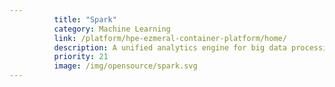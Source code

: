 ```yaml
---
          title: "Spark"
          category: Machine Learning
          link: /platform/hpe-ezmeral-container-platform/home/
          description: A unified analytics engine for big data processing, with built-in modules for streaming, SQL, machine learning and graph processing.
          priority: 21
          image: /img/opensource/spark.svg
---
```

          
